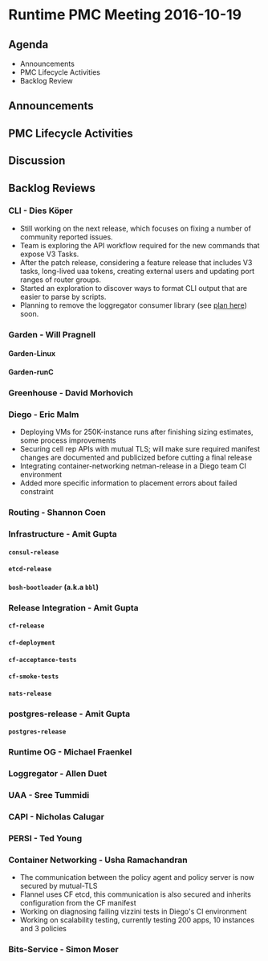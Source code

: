 # Runtime PMC Meeting 2016-10-19

## Agenda

* Announcements
* PMC Lifecycle Activities
* Backlog Review

## Announcements


## PMC Lifecycle Activities


## Discussion


## Backlog Reviews

### CLI - Dies Köper
- Still working on the next release, which focuses on fixing a number of community reported issues.
- Team is exploring the API workflow required for the new commands that expose V3 Tasks.
- After the patch release, considering a feature release that includes V3 tasks, long-lived uaa tokens, creating external users and updating port ranges of router groups.
- Started an exploration to discover ways to format CLI output that are easier to parse by scripts.
- Planning to remove the loggregator consumer library (see [plan here](https://lists.cloudfoundry.org/archives/list/cf-dev@lists.cloudfoundry.org/message/JISQUXZVSRQELIFWAJ7GIY2YSUWQLXE7/)) soon.

### Garden - Will Pragnell

#### Garden-Linux

#### Garden-runC

### Greenhouse - David Morhovich

### Diego - Eric Malm

- Deploying VMs for 250K-instance runs after finishing sizing estimates, some process improvements
- Securing cell rep APIs with mutual TLS; will make sure required manifest changes are documented and publicized before cutting a final release
- Integrating container-networking netman-release in a Diego team CI environment
- Added more specific information to placement errors about failed constraint


### Routing - Shannon Coen

### Infrastructure - Amit Gupta

#### `consul-release`

#### `etcd-release`

#### `bosh-bootloader` (a.k.a `bbl`)

### Release Integration - Amit Gupta

#### `cf-release`

#### `cf-deployment`

#### `cf-acceptance-tests`

#### `cf-smoke-tests`

#### `nats-release`

### postgres-release - Amit Gupta

#### `postgres-release`

### Runtime OG - Michael Fraenkel

### Loggregator - Allen Duet

### UAA - Sree Tummidi

### CAPI - Nicholas Calugar

### PERSI - Ted Young

### Container Networking - Usha Ramachandran
- The communication between the policy agent and policy server is now secured by mutual-TLS
- Flannel uses CF etcd, this communication is also secured and inherits configuration from the CF manifest
- Working on diagnosing failing vizzini tests in Diego's CI environment 
- Working on scalability testing, currently testing 200 apps, 10 instances and 3 policies

### Bits-Service - Simon Moser
